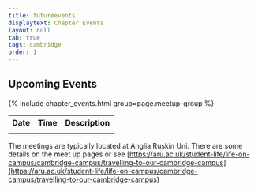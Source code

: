 ```yaml
---
title: futureevents
displaytext: Chapter Events
layout: null
tab: true
tags: cambridge
order: 1
---
```


## Upcoming Events

{% include chapter_events.html group=page.meetup-group %}

| Date | Time | Description |
| :------ | :----------: | :------------- |
|  |  | |


The meetings are typically located at Anglia Ruskin Uni. There are some details on the meet up pages or see
[https://aru.ac.uk/student-life/life-on-campus/cambridge-campus/travelling-to-our-cambridge-campus](https://aru.ac.uk/student-life/life-on-campus/cambridge-campus/travelling-to-our-cambridge-campus)

